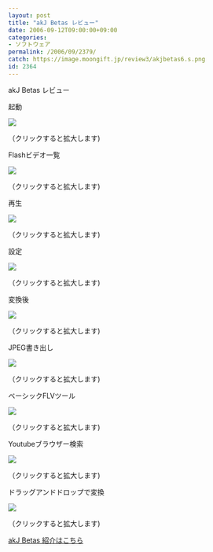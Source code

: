 ```yaml
---
layout: post
title: "akJ Betas レビュー"
date: 2006-09-12T09:00:00+09:00
categories:
- ソフトウェア
permalink: /2006/09/2379/
catch: https://image.moongift.jp/review3/akjbetas6.s.png
id: 2364
---
```

akJ Betas レビュー  
<!--more-->

起動

  

[![](https://image.moongift.jp/review3/akjbetas1.s.png)](https://image.moongift.jp/review3/akjbetas1.png)  
  
（クリックすると拡大します)

  

Flashビデオ一覧

  

[![](https://image.moongift.jp/review3/akjbetas3.s.png)](https://image.moongift.jp/review3/akjbetas3.png)  
  
（クリックすると拡大します)

  

再生

  

[![](https://image.moongift.jp/review3/akjbetas4.s.png)](https://image.moongift.jp/review3/akjbetas4.png)  
  
（クリックすると拡大します)

  

設定

  

[![](https://image.moongift.jp/review3/akjbetas5.s.png)](https://image.moongift.jp/review3/akjbetas5.png)  
  
（クリックすると拡大します)

  

変換後

  

[![](https://image.moongift.jp/review3/akjbetas6.s.png)](https://image.moongift.jp/review3/akjbetas6.png)  
  
（クリックすると拡大します)

  

JPEG書き出し

  

[![](https://image.moongift.jp/review3/akjbetas7.s.png)](https://image.moongift.jp/review3/akjbetas7.png)  
  
（クリックすると拡大します)

  

ベーシックFLVツール

  

[![](https://image.moongift.jp/review3/akjbetas8.s.png)](https://image.moongift.jp/review3/akjbetas8.png)  
  
（クリックすると拡大します)

  

Youtubeブラウザー検索

  

[![](https://image.moongift.jp/review3/akjbetas9.s.png)](https://image.moongift.jp/review3/akjbetas9.png)  
  
（クリックすると拡大します)

  

ドラッグアンドドロップで変換

  

[![](https://image.moongift.jp/review3/akjbetas10.s.png)](https://image.moongift.jp/review3/akjbetas10.png)  
  
（クリックすると拡大します)

  

[akJ Betas 紹介はこちら](http://oss.moongift.jp/intro/i-2378.html)

